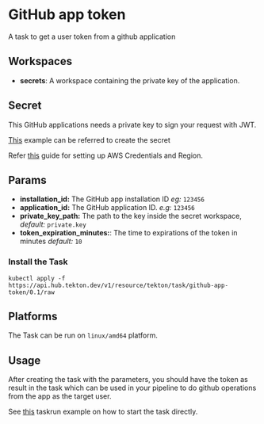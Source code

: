 # GitHub app token

A task to get a user token from a github application

## Workspaces

- **secrets**: A workspace containing the private key of the application.

## Secret

This GitHub applications needs a private key to sign your request with JWT. 

[This](../0.1/samples/secret.yaml) example can be referred to create the secret

Refer [this](https://docs.aws.amazon.com/sdk-for-java/v1/developer-guide/setup-credentials.html) guide for setting up AWS Credentials and Region.


## Params

* **installation_id:** The GitHub app installation ID _eg:_ `123456`
* **application_id:** The GitHub application ID. _e.g:_ `123456`
* **private_key_path:** The path to the key inside the secret workspace, _default:_
  `private.key`
* **token_expiration_minutes:**: The time to expirations of the token in minutes _default:_ `10`


### Install the Task

```
kubectl apply -f https://api.hub.tekton.dev/v1/resource/tekton/task/github-app-token/0.1/raw
```

## Platforms

The Task can be run on `linux/amd64` platform.

## Usage

After creating the task with the parameters, you should have the token as result in the task which can
be used in your pipeline to do github operations from the app as the target user.

See [this](../0.1/samples/run.yaml) taskrun example on how to start the task directly.


